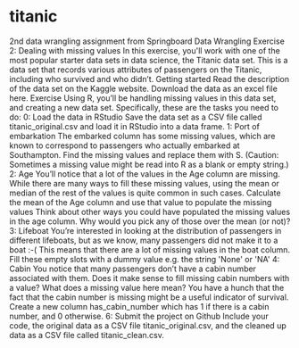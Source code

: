 # titanic
2nd data wrangling assignment from Springboard
Data Wrangling Exercise 2: Dealing with missing values
In this exercise, you'll work with one of the most popular starter data sets in data science, the Titanic data set. This is a data set that records various attributes of passengers on the Titanic, including who survived and who didn’t.
Getting started
Read the description of the data set on the Kaggle website.
Download the data as an excel file here.
Exercise
Using R, you’ll be handling missing values in this data set, and creating a new data set. Specifically, these are the tasks you need to do:
0: Load the data in RStudio
Save the data set as a CSV file called titanic_original.csv and load it in RStudio into a data frame.
1: Port of embarkation
The embarked column has some missing values, which are known to correspond to passengers who actually embarked at Southampton. Find the missing values and replace them with S. (Caution: Sometimes a missing value might be read into R as a blank or empty string.)
2: Age
You’ll notice that a lot of the values in the Age column are missing. While there are many ways to fill these missing values, using the mean or median of the rest of the values is quite common in such cases.
Calculate the mean of the Age column and use that value to populate the missing values
Think about other ways you could have populated the missing values in the age column. Why would you pick any of those over the mean (or not)?
3: Lifeboat
You’re interested in looking at the distribution of passengers in different lifeboats, but as we know, many passengers did not make it to a boat :-( This means that there are a lot of missing values in the boat column. Fill these empty slots with a dummy value e.g. the string 'None' or 'NA'
4: Cabin
You notice that many passengers don’t have a cabin number associated with them.
Does it make sense to fill missing cabin numbers with a value?
What does a missing value here mean?
You have a hunch that the fact that the cabin number is missing might be a useful indicator of survival. Create a new column has_cabin_number which has 1 if there is a cabin number, and 0 otherwise.
6: Submit the project on Github
Include your code, the original data as a CSV file titanic_original.csv, and the cleaned up data as a CSV file called titanic_clean.csv.
